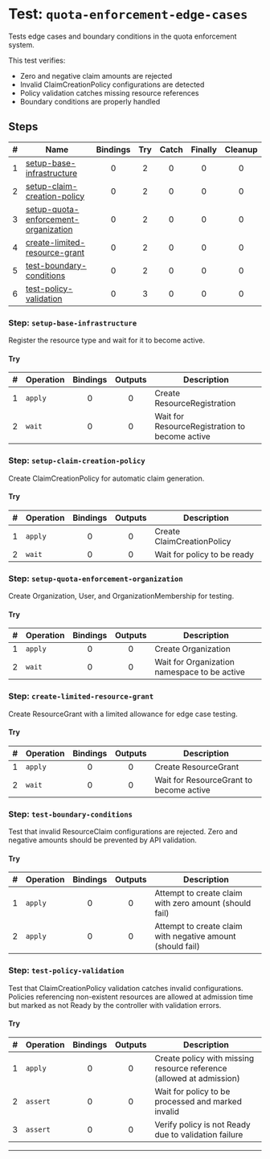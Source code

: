 # Test: `quota-enforcement-edge-cases`

Tests edge cases and boundary conditions in the quota enforcement system.

This test verifies:
- Zero and negative claim amounts are rejected
- Invalid ClaimCreationPolicy configurations are detected
- Policy validation catches missing resource references
- Boundary conditions are properly handled


## Steps

| # | Name | Bindings | Try | Catch | Finally | Cleanup |
|:-:|---|:-:|:-:|:-:|:-:|:-:|
| 1 | [setup-base-infrastructure](#step-setup-base-infrastructure) | 0 | 2 | 0 | 0 | 0 |
| 2 | [setup-claim-creation-policy](#step-setup-claim-creation-policy) | 0 | 2 | 0 | 0 | 0 |
| 3 | [setup-quota-enforcement-organization](#step-setup-quota-enforcement-organization) | 0 | 2 | 0 | 0 | 0 |
| 4 | [create-limited-resource-grant](#step-create-limited-resource-grant) | 0 | 2 | 0 | 0 | 0 |
| 5 | [test-boundary-conditions](#step-test-boundary-conditions) | 0 | 2 | 0 | 0 | 0 |
| 6 | [test-policy-validation](#step-test-policy-validation) | 0 | 3 | 0 | 0 | 0 |

### Step: `setup-base-infrastructure`

Register the resource type and wait for it to become active.


#### Try

| # | Operation | Bindings | Outputs | Description |
|:-:|---|:-:|:-:|---|
| 1 | `apply` | 0 | 0 | Create ResourceRegistration |
| 2 | `wait` | 0 | 0 | Wait for ResourceRegistration to become active |

### Step: `setup-claim-creation-policy`

Create ClaimCreationPolicy for automatic claim generation.


#### Try

| # | Operation | Bindings | Outputs | Description |
|:-:|---|:-:|:-:|---|
| 1 | `apply` | 0 | 0 | Create ClaimCreationPolicy |
| 2 | `wait` | 0 | 0 | Wait for policy to be ready |

### Step: `setup-quota-enforcement-organization`

Create Organization, User, and OrganizationMembership for testing.


#### Try

| # | Operation | Bindings | Outputs | Description |
|:-:|---|:-:|:-:|---|
| 1 | `apply` | 0 | 0 | Create Organization |
| 2 | `wait` | 0 | 0 | Wait for Organization namespace to be active |

### Step: `create-limited-resource-grant`

Create ResourceGrant with a limited allowance for edge case testing.


#### Try

| # | Operation | Bindings | Outputs | Description |
|:-:|---|:-:|:-:|---|
| 1 | `apply` | 0 | 0 | Create ResourceGrant |
| 2 | `wait` | 0 | 0 | Wait for ResourceGrant to become active |

### Step: `test-boundary-conditions`

Test that invalid ResourceClaim configurations are rejected.
Zero and negative amounts should be prevented by API validation.


#### Try

| # | Operation | Bindings | Outputs | Description |
|:-:|---|:-:|:-:|---|
| 1 | `apply` | 0 | 0 | Attempt to create claim with zero amount (should fail) |
| 2 | `apply` | 0 | 0 | Attempt to create claim with negative amount (should fail) |

### Step: `test-policy-validation`

Test that ClaimCreationPolicy validation catches invalid configurations.
Policies referencing non-existent resources are allowed at admission time
but marked as not Ready by the controller with validation errors.


#### Try

| # | Operation | Bindings | Outputs | Description |
|:-:|---|:-:|:-:|---|
| 1 | `apply` | 0 | 0 | Create policy with missing resource reference (allowed at admission) |
| 2 | `assert` | 0 | 0 | Wait for policy to be processed and marked invalid |
| 3 | `assert` | 0 | 0 | Verify policy is not Ready due to validation failure |

---

